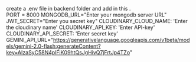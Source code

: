 create a .env file in backend folder and add in this .<br>
PORT = 8000
MONGODB_URL="Enter your mongodb server URL"
JWT_SECRET="Enter you secret key"
CLOUDINARY_CLOUD_NAME: 'Enter the cloudinary name'
CLOUDINARY_API_KEY: 'Enter API-key'
CLOUDINARY_API_SECRET: 'Enter secret key'
GEMINI_API_URL="https://generativelanguage.googleapis.com/v1beta/models/gemini-2.0-flash:generateContent?key=AIzaSyC58N4plFiK09htQsJgHivQ7jFrtJp4TZo"
